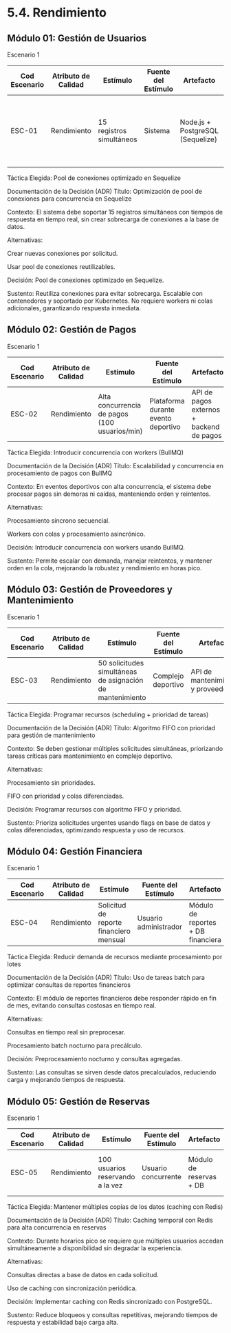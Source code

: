 # 5.4. Rendimiento

## Módulo 01: Gestión de Usuarios
Escenario 1

| Cod Escenario | Atributo de Calidad | Estímulo | Fuente del Estímulo | Artefacto | Entorno | Respuesta | Medida de Respuesta |
| --- | --- | --- | --- | --- | --- | --- | --- |
| ESC-01 | Rendimiento | 15 registros simultáneos | Sistema | Node.js + PostgreSQL (Sequelize) | Producción | Pool de conexiones optimizado para mantener respuestas en tiempo real | 95% de requests < 1.5s (test k6, 100 VUs) |

Táctica Elegida: Pool de conexiones optimizado en Sequelize

Documentación de la Decisión (ADR)
Título:
Optimización de pool de conexiones para concurrencia en Sequelize

Contexto:
El sistema debe soportar 15 registros simultáneos con tiempos de respuesta en tiempo real, sin crear sobrecarga de conexiones a la base de datos.

Alternativas:

Crear nuevas conexiones por solicitud.

Usar pool de conexiones reutilizables.

Decisión:
Pool de conexiones optimizado en Sequelize.

Sustento:
Reutiliza conexiones para evitar sobrecarga. Escalable con contenedores y soportado por Kubernetes. No requiere workers ni colas adicionales, garantizando respuesta inmediata.

## Módulo 02: Gestión de Pagos
Escenario 1

| Cod Escenario | Atributo de Calidad | Estímulo | Fuente del Estímulo | Artefacto | Entorno | Respuesta | Medida de Respuesta |
| --- | --- | --- | --- | --- | --- | --- | --- |
| ESC-02 | Rendimiento | Alta concurrencia de pagos (100 usuarios/min) | Plataforma durante evento deportivo | API de pagos externos + backend de pagos | Horario pico | Procesamiento paralelo con workers y respuestas asincrónicas | 90% de transacciones < 2s (monitor Prometheus) |

Táctica Elegida: Introducir concurrencia con workers (BullMQ)

Documentación de la Decisión (ADR)
Título:
Escalabilidad y concurrencia en procesamiento de pagos con BullMQ

Contexto:
En eventos deportivos con alta concurrencia, el sistema debe procesar pagos sin demoras ni caídas, manteniendo orden y reintentos.

Alternativas:

Procesamiento síncrono secuencial.

Workers con colas y procesamiento asincrónico.

Decisión:
Introducir concurrencia con workers usando BullMQ.

Sustento:
Permite escalar con demanda, manejar reintentos, y mantener orden en la cola, mejorando la robustez y rendimiento en horas pico.

## Módulo 03: Gestión de Proveedores y Mantenimiento
Escenario 1

| Cod Escenario | Atributo de Calidad | Estímulo | Fuente del Estímulo | Artefacto | Entorno | Respuesta | Medida de Respuesta |
| --- | --- | --- | --- | --- | --- | --- | --- |
| ESC-03 | Rendimiento | 50 solicitudes simultáneas de asignación de mantenimiento | Complejo deportivo | API de mantenimiento y proveedor | Día hábil | Programación eficiente y control de concurrencia | 80% de tareas iniciadas en <1.8s |

Táctica Elegida: Programar recursos (scheduling + prioridad de tareas)

Documentación de la Decisión (ADR)
Título:
Algoritmo FIFO con prioridad para gestión de mantenimiento

Contexto:
Se deben gestionar múltiples solicitudes simultáneas, priorizando tareas críticas para mantenimiento en complejo deportivo.

Alternativas:

Procesamiento sin prioridades.

FIFO con prioridad y colas diferenciadas.

Decisión:
Programar recursos con algoritmo FIFO y prioridad.

Sustento:
Prioriza solicitudes urgentes usando flags en base de datos y colas diferenciadas, optimizando respuesta y uso de recursos.

## Módulo 04: Gestión Financiera
Escenario 1

| Cod Escenario | Atributo de Calidad | Estímulo | Fuente del Estímulo | Artefacto | Entorno | Respuesta | Medida de Respuesta |
| --- | --- | --- | --- | --- | --- | --- | --- |
| ESC-04 | Rendimiento | Solicitud de reporte financiero mensual | Usuario administrador | Módulo de reportes + DB financiera | Fin de mes | Preprocesamiento nocturno y consultas agregadas | Tiempo de respuesta < 8s en 90% de los casos |


Táctica Elegida: Reducir demanda de recursos mediante procesamiento por lotes

Documentación de la Decisión (ADR)
Título:
Uso de tareas batch para optimizar consultas de reportes financieros

Contexto:
El módulo de reportes financieros debe responder rápido en fin de mes, evitando consultas costosas en tiempo real.

Alternativas:

Consultas en tiempo real sin preprocesar.

Procesamiento batch nocturno para precálculo.

Decisión:
Preprocesamiento nocturno y consultas agregadas.

Sustento:
Las consultas se sirven desde datos precalculados, reduciendo carga y mejorando tiempos de respuesta.

## Módulo 05: Gestión de Reservas
Escenario 1

| Cod Escenario | Atributo de Calidad | Estímulo | Fuente del Estímulo | Artefacto | Entorno | Respuesta | Medida de Respuesta |
| --- | --- | --- | --- | --- | --- | --- | --- |
| ESC-05 | Rendimiento | 100 usuarios reservando a la vez | Usuario concurrente | Módulo de reservas + DB | Horario pico | Caching temporal y acceso concurrente controlado | 85% de reservas < 3.5s (medición Prometheus) |

Táctica Elegida: Mantener múltiples copias de los datos (caching con Redis)

Documentación de la Decisión (ADR)
Título:
Caching temporal con Redis para alta concurrencia en reservas

Contexto:
Durante horarios pico se requiere que múltiples usuarios accedan simultáneamente a disponibilidad sin degradar la experiencia.

Alternativas:

Consultas directas a base de datos en cada solicitud.

Uso de caching con sincronización periódica.

Decisión:
Implementar caching con Redis sincronizado con PostgreSQL.

Sustento:
Reduce bloqueos y consultas repetitivas, mejorando tiempos de respuesta y estabilidad bajo carga alta.

